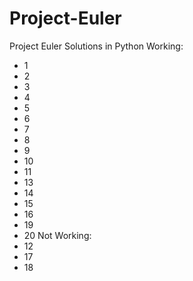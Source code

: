 # Project-Euler
Project Euler Solutions in Python
Working:
* 1
* 2
* 3
* 4
* 5
* 6
* 7
* 8
* 9
* 10
* 11
* 13
* 14
* 15
* 16
* 19
* 20
Not Working:
* 12
* 17
* 18